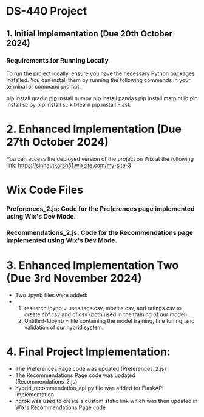 # DS-440 Project

## 1. Initial Implementation (Due 20th October 2024)

### Requirements for Running Locally

To run the project locally, ensure you have the necessary Python packages installed. You can install them by running the following commands in your terminal or command prompt:

pip install gradio
pip install numpy
pip install pandas
pip install matplotlib
pip install scipy
pip install scikit-learn
pip install Flask

# 2. Enhanced Implementation (Due 27th October 2024)

You can access the deployed version of the project on Wix at the following link:
https://sinhautkarsh51.wixsite.com/my-site-3

# Wix Code Files

### Preferences_2.js: Code for the Preferences page implemented using Wix's Dev Mode.
### Recommendations_2.js: Code for the Recommendations page implemented using Wix's Dev Mode.

# 3. Enhanced Implementation Two (Due 3rd November 2024)

- Two .ipynb files were added:
- 1. research.ipynb = uses tags.csv, movies.csv, and ratings.csv to create cbf.csv and cf.csv (both used in the training of our model)
  2. Untitled-1.ipynb = file containing the model training, fine tuning, and validation of our hybrid system.

# 4. Final Project Implementation:

- The Preferences Page code was updated (Preferences_2.js)
- The Recommendations Page code was updated (Recommendations_2.js)
- hybrid_recommendation_api.py file was added for FlaskAPI implementation.
- ngrok was used to create a custom static link which was then updated in Wix's Recommendations Page code
  

